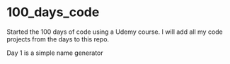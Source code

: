 # 100_days_code
Started the 100 days of code using a Udemy course.  I will add all my code projects from the days to this repo.

Day 1 is a simple name generator
